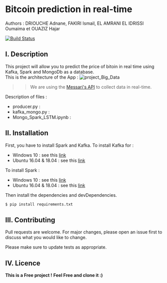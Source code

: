 # Bitcoin prediction in real-time
Authors : DRIOUCHE Adnane, FAKIRI Ismail, EL AMRANI EL IDRISSI Oumaima et OUAZIZ Hajar

[![Build Status](https://travis-ci.org/joemccann/dillinger.svg?branch=master)](https://travis-ci.org/joemccann/dillinger)

## I. Description
This project will allow you to predict the price of bitoin in real time using Kafka, Spark and MongoDb as a database.<br/>
This is the architecture of the App : 
![project_Big_Data](https://user-images.githubusercontent.com/46791116/105404886-c812f700-5c2a-11eb-8c8d-4affe90e9d58.png)
>>We are using the [Messari's API](https://messari.io/api/docs#operation/Get%20all%20Assets) to collect data in real-time. 

Description of files : 
- producer.py : 
- kafka_mongo.py : 
- Mongo_Spark_LSTM.ipynb :


## II. Installation 
First, you have to install Spark and Kafka.
To install Kafka for : 
- Windows 10 : see this [link](https://www.goavega.com/install-apache-kafka-on-windows/)
- Ubuntu 16.04 & 18.04 : see this [link](https://tecadmin.net/install-apache-kafka-ubuntu/)

To install Spark : 
- Windows 10 : see this [link](https://phoenixnap.com/kb/install-spark-on-windows-10)
- Ubuntu 16.04 & 18.04 : see this [link](https://computingforgeeks.com/how-to-install-apache-spark-on-ubuntu-debian/)

Then install the dependencies and devDependencies.

```sh
$ pip install requirements.txt
```
## III. Contributing
Pull requests are welcome. For major changes, please open an issue first to discuss what you would like to change.

Please make sure to update tests as appropriate.
## IV. Licence
**This is a Free project !**
**Feel Free and clone it :)**

